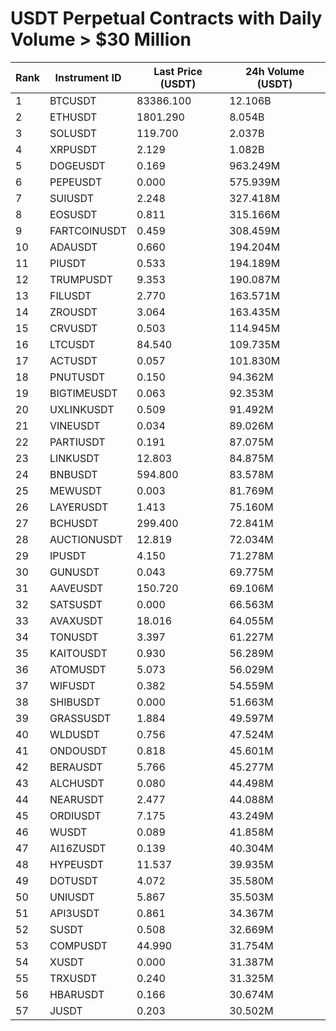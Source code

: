 # USDT Perpetual Contracts with Daily Volume > $30 Million

| Rank | Instrument ID | Last Price (USDT) | 24h Volume (USDT) |
|------|---------------|-------------------|-------------------|
| 1 | BTCUSDT | 83386.100 | 12.106B |
| 2 | ETHUSDT | 1801.290 | 8.054B |
| 3 | SOLUSDT | 119.700 | 2.037B |
| 4 | XRPUSDT | 2.129 | 1.082B |
| 5 | DOGEUSDT | 0.169 | 963.249M |
| 6 | PEPEUSDT | 0.000 | 575.939M |
| 7 | SUIUSDT | 2.248 | 327.418M |
| 8 | EOSUSDT | 0.811 | 315.166M |
| 9 | FARTCOINUSDT | 0.459 | 308.459M |
| 10 | ADAUSDT | 0.660 | 194.204M |
| 11 | PIUSDT | 0.533 | 194.189M |
| 12 | TRUMPUSDT | 9.353 | 190.087M |
| 13 | FILUSDT | 2.770 | 163.571M |
| 14 | ZROUSDT | 3.064 | 163.435M |
| 15 | CRVUSDT | 0.503 | 114.945M |
| 16 | LTCUSDT | 84.540 | 109.735M |
| 17 | ACTUSDT | 0.057 | 101.830M |
| 18 | PNUTUSDT | 0.150 | 94.362M |
| 19 | BIGTIMEUSDT | 0.063 | 92.353M |
| 20 | UXLINKUSDT | 0.509 | 91.492M |
| 21 | VINEUSDT | 0.034 | 89.026M |
| 22 | PARTIUSDT | 0.191 | 87.075M |
| 23 | LINKUSDT | 12.803 | 84.875M |
| 24 | BNBUSDT | 594.800 | 83.578M |
| 25 | MEWUSDT | 0.003 | 81.769M |
| 26 | LAYERUSDT | 1.413 | 75.160M |
| 27 | BCHUSDT | 299.400 | 72.841M |
| 28 | AUCTIONUSDT | 12.819 | 72.034M |
| 29 | IPUSDT | 4.150 | 71.278M |
| 30 | GUNUSDT | 0.043 | 69.775M |
| 31 | AAVEUSDT | 150.720 | 69.106M |
| 32 | SATSUSDT | 0.000 | 66.563M |
| 33 | AVAXUSDT | 18.016 | 64.055M |
| 34 | TONUSDT | 3.397 | 61.227M |
| 35 | KAITOUSDT | 0.930 | 56.289M |
| 36 | ATOMUSDT | 5.073 | 56.029M |
| 37 | WIFUSDT | 0.382 | 54.559M |
| 38 | SHIBUSDT | 0.000 | 51.663M |
| 39 | GRASSUSDT | 1.884 | 49.597M |
| 40 | WLDUSDT | 0.756 | 47.524M |
| 41 | ONDOUSDT | 0.818 | 45.601M |
| 42 | BERAUSDT | 5.766 | 45.277M |
| 43 | ALCHUSDT | 0.080 | 44.498M |
| 44 | NEARUSDT | 2.477 | 44.088M |
| 45 | ORDIUSDT | 7.175 | 43.249M |
| 46 | WUSDT | 0.089 | 41.858M |
| 47 | AI16ZUSDT | 0.139 | 40.304M |
| 48 | HYPEUSDT | 11.537 | 39.935M |
| 49 | DOTUSDT | 4.072 | 35.580M |
| 50 | UNIUSDT | 5.867 | 35.503M |
| 51 | API3USDT | 0.861 | 34.367M |
| 52 | SUSDT | 0.508 | 32.669M |
| 53 | COMPUSDT | 44.990 | 31.754M |
| 54 | XUSDT | 0.000 | 31.387M |
| 55 | TRXUSDT | 0.240 | 31.325M |
| 56 | HBARUSDT | 0.166 | 30.674M |
| 57 | JUSDT | 0.203 | 30.502M |

